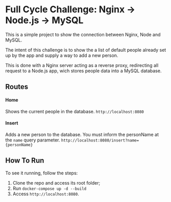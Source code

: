 # Full Cycle  Challenge:  Nginx -> Node.js -> MySQL

This is a simple project to show the connection between Nginx, Node and MySQL.

The intent of this challenge is to show the a list of default people already set up by the app and supply a way to add a new person.

This is done with a Nginx server acting as a reverse proxy, redirecting all request to a Node.js app, wich stores people data into a MySQL database.

## Routes

#### Home
Shows the current people in the database.
`http://localhost:8080`

#### Insert
Adds a new person to the database. You must inform the personName at the `name` query parameter.
`http://localhost:8080/insert?name={personName}`

## How To Run

To see it running, follow the steps:

1. Clone the repo and access its root folder;
2. Run `docker-compose up -d --build`
3. Access `http://localhost:8080`.